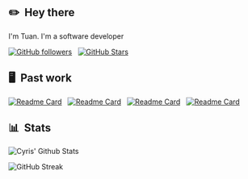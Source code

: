 ## ✏️ &nbsp;Hey there
I'm Tuan. I'm a software developer
&nbsp;

[![GitHub followers](https://img.shields.io/github/followers/tuanpa-tpa?logo=GitHub&style=for-the-badge)](https://github.com/tuanpa-tpa) &nbsp; [![GitHub Stars](https://img.shields.io/github/stars/tuanpa-tpa?logo=github&style=for-the-badge)](https://github.com/tuanpa-tpa)

## 🖥 &nbsp;Past work
[![Readme Card](https://github-readme-stats.vercel.app/api/pin/?username=tuanpa-tpa&repo=f1-backend&bg_color=0d1116&title_color=ce09ec&text_color=a4aacb&icon_color=007ec6)](https://github.com/tuanpa-tpa/f1-backend) &nbsp; [![Readme Card](https://github-readme-stats.vercel.app/api/pin/?username=tuanpa-tpa&repo=smart-contract-demo&bg_color=0d1116&title_color=ce09ec&text_color=a4aacb&icon_color=007ec6)](https://github.com/tuanpa-tpa/smart-contract-demo) &nbsp; [![Readme Card](https://github-readme-stats.vercel.app/api/pin/?username=tuanpa-tpa&repo=aes-encrypt&bg_color=0d1116&title_color=ce09ec&text_color=a4aacb&icon_color=007ec6)](https://github.com/tuanpa-tpa/aes-encrypt) &nbsp; [![Readme Card](https://github-readme-stats.vercel.app/api/pin/?username=tuanpa-tpa&repo=one-time-password&bg_color=0d1116&title_color=ce09ec&text_color=a4aacb&icon_color=007ec6)](https://github.com/tuanpa-tpa/one-time-password)


## 📊 &nbsp;Stats

![Cyris' Github Stats](https://github-readme-stats.vercel.app/api?username=tuanpa-tpa&hide=contribs,prs&show_icons=true&bg_color=0d1116&title_color=ce09ec&text_color=a4aacb&icon_color=007ec6)

![GitHub Streak](https://github-readme-streak-stats.herokuapp.com/?user=tuanpa-tpa&theme=dark&count_private=true&bg_color=0d1116&title_color=ce09ec&text_color=a4aacb&icon_color=007ec6)
